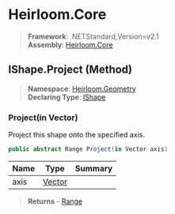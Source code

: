 # Heirloom.Core

> **Framework**: .NETStandard,Version=v2.1  
> **Assembly**: [Heirloom.Core][0]

## IShape.Project (Method)

> **Namespace**: [Heirloom.Geometry][0]  
> **Declaring Type**: [IShape][1]

### Project(in Vector)

Project this shape onto the specified axis.

```cs
public abstract Range Project(in Vector axis)
```

| Name | Type        | Summary |
|------|-------------|---------|
| axis | [Vector][2] |         |

> **Returns** - [Range][3]

[0]: ../../../Heirloom.Core.md
[1]: ../IShape.md
[2]: ../../Heirloom/Vector.md
[3]: ../../Heirloom/Range.md
